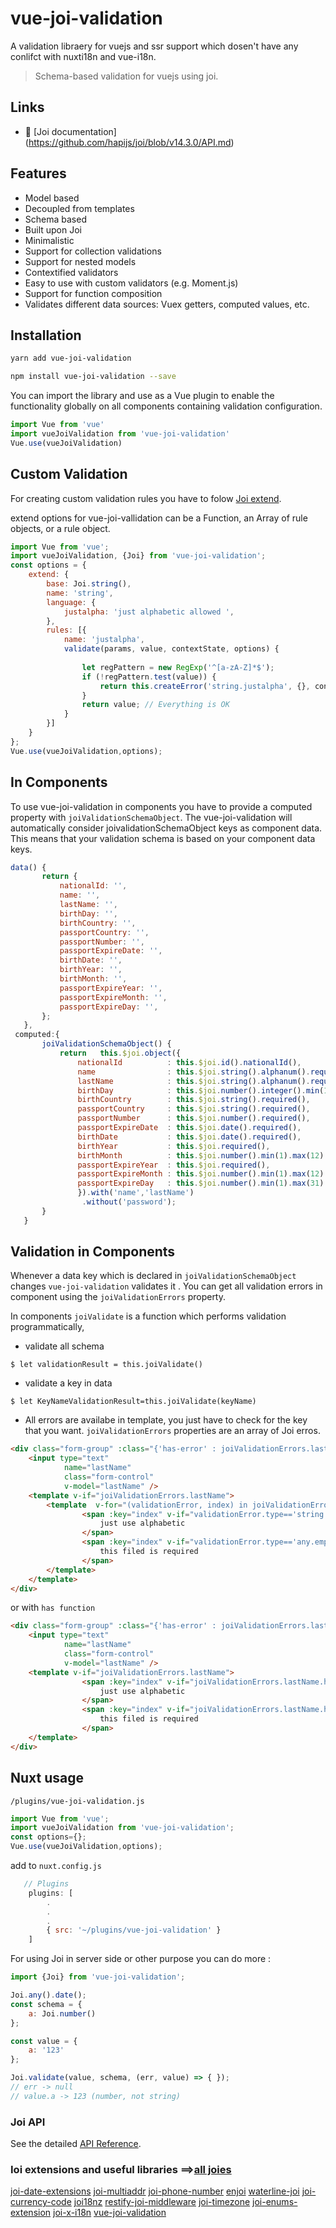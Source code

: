 # vue-joi-validation
A validation libraery for vuejs and ssr support which dosen't have any conlifct with nuxti18n and vue-i18n.

> Schema-based validation for vuejs using joi.

## Links

- 📘 [Joi documentation] (https://github.com/hapijs/joi/blob/v14.3.0/API.md)

## Features

- Model based
- Decoupled from templates
- Schema based
- Built upon Joi
- Minimalistic
- Support for collection validations
- Support for nested models
- Contextified validators
- Easy to use with custom validators (e.g. Moment.js)
- Support for function composition
- Validates different data sources: Vuex getters, computed values, etc.

## Installation

```bash
yarn add vue-joi-validation
```

```bash
npm install vue-joi-validation --save
```


You can import the library and use as a Vue plugin to enable the functionality globally on all components containing validation configuration.

```javascript
import Vue from 'vue'
import vueJoiValidation from 'vue-joi-validation'
Vue.use(vueJoiValidation)
```
## Custom Validation

For creating custom validation rules you have to folow [Joi extend](https://github.com/hapijs/joi/blob/v14.3.0/API.md#extendextension).

extend options for vue-joi-vallidation can be a Function, an Array of rule objects, or a rule object.

```javascript
import Vue from 'vue';
import vueJoiValidation, {Joi} from 'vue-joi-validation';
const options = {
    extend: {
        base: Joi.string(),
        name: 'string',
        language: {
            justalpha: 'just alphabetic allowed ',
        },
        rules: [{
            name: 'justalpha',
            validate(params, value, contextState, options) {
            
                let regPattern = new RegExp('^[a-zA-Z]*$');
                if (!regPattern.test(value)) {
                    return this.createError('string.justalpha', {}, contextState, options);
                }
                return value; // Everything is OK
            }
        }]
    }
};
Vue.use(vueJoiValidation,options);
```
## In Components
 To use vue-joi-validation in components you have to provide a computed property with `joiValidationSchemaObject`. The vue-joi-validation will automatically consider joivalidationSchemaObject keys as component data. This means that your validation schema is based on your component data keys.

 ```javascript
 data() {
        return {                                            
            nationalId: '',
            name: '',
            lastName: '',
            birthDay: '',
            birthCountry: '',
            passportCountry: '',
            passportNumber: '',
            passportExpireDate: '',
            birthDate: '',                        
            birthYear: '',
            birthMonth: '',                                                
            passportExpireYear: '',
            passportExpireMonth: '',
            passportExpireDay: '',            
        };
    },
  computed:{
        joiValidationSchemaObject() {
            return   this.$joi.object({                           
                nationalId          : this.$joi.id().nationalId(),
                name                : this.$joi.string().alphanum().required(),
                lastName            : this.$joi.string().alphanum().required(),
                birthDay            : this.$joi.number().integer().min(1).max(31),
                birthCountry        : this.$joi.string().required(),
                passportCountry     : this.$joi.string().required(),
                passportNumber      : this.$joi.number().required(),
                passportExpireDate  : this.$joi.date().required(),
                birthDate           : this.$joi.date().required(),
                birthYear           : this.$joi.required(),            
                birthMonth          : this.$joi.number().min(1).max(12).required(),
                passportExpireYear  : this.$joi.required(),
                passportExpireMonth : this.$joi.number().min(1).max(12).required(),
                passportExpireDay   : this.$joi.number().min(1).max(31).required()    
                }).with('name','lastName')
                 .without('password');
        }
    }
 ```



## Validation in Components

Whenever a data key which is declared in `joiValidationSchemaObject` changes `vue-joi-validation` validates it . You can get all validation errors in component using the `joiValidationErrors` property.

In components `joiValidate` is a function which performs validation programmatically, 
- validate all schema 
```
$ let validationResult = this.joiValidate()
```
- validate a key in data
```
$ let KeyNameValidationResult=this.joiValidate(keyName)
```

- All errors are availabe in template, you just have to check for the key that you want.
`joiValidationErrors` properties are an array of Joi erros.

```html
<div class="form-group" :class="{'has-error' : joiValidationErrors.lastName? true: false }">                    
    <input type="text"                                         
            name="lastName"                                    
            class="form-control"                
            v-model="lastName" />
    <template v-if="joiValidationErrors.lastName">
        <template  v-for="(validationError, index) in joiValidationErrors.lastName " >
                <span :key="index" v-if="validationError.type=='string.justalpha' " class="error-block">
                    just use alphabetic
                </span>                        
                <span :key="index" v-if="validationError.type=='any.empty' " class="error-block">
                    this filed is required 
                </span>
        </template>                                                
    </template>
</div>
```
or with `has function` 

```html
<div class="form-group" :class="{'has-error' : joiValidationErrors.lastName? true: false }">                    
    <input type="text"                                         
            name="lastName"                                    
            class="form-control"                
            v-model="lastName" />
    <template v-if="joiValidationErrors.lastName">
                <span :key="index" v-if="joiValidationErrors.lastName.has('string.justalpha')" class="error-block">
                    just use alphabetic
                </span>                        
                <span :key="index" v-if="joiValidationErrors.lastName.has('any.empty')" class="error-block">
                    this filed is required 
                </span>                                              
    </template>
</div>
```

## Nuxt usage 

`/plugins/vue-joi-validation.js`
```javascript
import Vue from 'vue';
import vueJoiValidation from 'vue-joi-validation';
const options={};
Vue.use(vueJoiValidation,options);
```

add to `nuxt.config.js` 
```javascript
   // Plugins
    plugins: [
        .
        .
        .     
        { src: '~/plugins/vue-joi-validation' }
    ]
```

For using Joi in server side or other purpose you can do more :
```javascript
import {Joi} from 'vue-joi-validation';

Joi.any().date();
const schema = {
    a: Joi.number()
};

const value = {
    a: '123'
};

Joi.validate(value, schema, (err, value) => { });
// err -> null
// value.a -> 123 (number, not string)
```
### Joi API
See the detailed [API Reference](https://github.com/hapijs/joi/blob/v14.3.0/API.md).


### Ioi extensions and useful libraries ==>[all joies](https://www.npmjs.com/search?q=joi)
[joi-date-extensions](https://www.npmjs.com/package/joi-date-extensions)
[joi-multiaddr](https://www.npmjs.com/package/joi-multiaddr)
[joi-phone-number](https://www.npmjs.com/package/joi-phone-number)
[enjoi](https://www.npmjs.com/package/enjoi)
[waterline-joi](https://www.npmjs.com/package/waterline-joi)
[joi-currency-code](https://www.npmjs.com/package/joi-currency-code)
[joi18nz](https://www.npmjs.com/package/joi18nz)
[restify-joi-middleware](https://www.npmjs.com/package/restify-joi-middleware)
[joi-timezone](https://www.npmjs.com/package/joi-timezone)
[joi-enums-extension](https://www.npmjs.com/package/joi-enums-extension)
[joi-x-i18n](https://www.npmjs.com/package/joi-x-i18n)
[vue-joi-validation](https://www.npmjs.com/package/vue-joi-validation)

